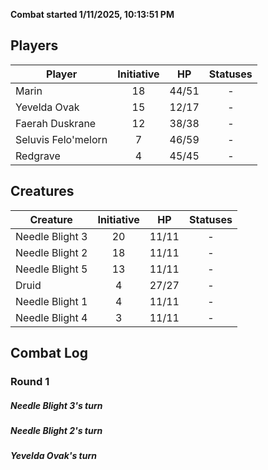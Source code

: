 **Combat started 1/11/2025, 10:13:51 PM**


## Players
| Player | Initiative | HP | Statuses |
| --- | :-: | :-: | :-: |
| Marin | 18 | 44/51 | - |
| Yevelda Ovak | 15 | 12/17 | - |
| Faerah Duskrane | 12 | 38/38 | - |
| Seluvis Felo'melorn | 7 | 46/59 | - |
| Redgrave | 4 | 45/45 | - |
## Creatures
| Creature | Initiative  | HP | Statuses |
| --- | :-: | :-: | :-: |
| Needle Blight 3 | 20 | 11/11 | - |
| Needle Blight 2 | 18 | 11/11 | - |
| Needle Blight 5 | 13 | 11/11 | - |
| Druid | 4 | 27/27 | - |
| Needle Blight 1 | 4 | 11/11 | - |
| Needle Blight 4 | 3 | 11/11 | - |


## Combat Log

### Round 1

##### Needle Blight 3's turn
##### Needle Blight 2's turn
##### Yevelda Ovak's turn
